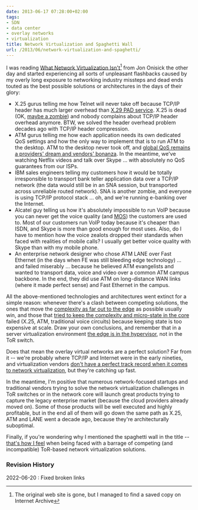 ```yaml
---
date: 2013-06-17 07:28:00+02:00
tags:
- SDN
- data center
- overlay networks
- virtualization
title: Network Virtualization and Spaghetti Wall
url: /2013/06/network-virtualization-and-spaghetti/
---
```

I was reading [What Network Virtualization Isn't](https://web.archive.org/web/20160319201758/http://www.definethecloud.net/what-network-virtualization-isnt/)[^IA] from Jon Onisick the other day and started experiencing all sorts of unpleasant flashbacks caused by my overly long exposure to networking industry missteps and dead ends touted as the best possible solutions or architectures in the days of their glory:
<!--more-->
[^IA]: The original web site is gone, but I managed to find a saved copy on Internet Archive

-   X.25 gurus telling me how Telnet will never take off because TCP/IP header has much larger overhead than [X.29 PAD service](http://en.wikipedia.org/wiki/Packet_Assembler/Disassembler). X.25 is dead (OK, [maybe a zombie](/2022/04/x25-still-alive/)) and nobody complains about TCP/IP header overhead anymore. BTW, we solved the header overhead problem decades ago with TCP/IP header compression.
-   ATM gurus telling me how each application needs its own dedicated QoS settings and how the only way to implement that is to run ATM to the desktop. ATM to the desktop never took off, and [global QoS remains a providers' dream and vendors' bonanza](https://www.potaroo.net/ispcol/2012-06/noqos.html). In the meantime, we've watching Netflix videos and talk over Skype ... with absolutely no QoS guarantees from our ISPs.
-   IBM sales engineers telling my customers how it would be totally irresponsible to transport bank teller application data over a TCP/IP network (the data would still be in an SNA session, but transported across unreliable routed network). SNA is another zombie, and everyone is using TCP/IP protocol stack \... oh, and we're running e-banking over the Internet.
-   Alcatel guy telling us how it's absolutely impossible to run VoIP because you can never get the voice quality (and [MOS](http://en.wikipedia.org/wiki/Mean_opinion_score)) the customers are used to. Most of our customers run VoIP today because it's cheaper than ISDN, and Skype is more than good enough for most uses. Also, do I have to mention how the voice zealots dropped their standards when faced with realities of mobile calls? I usually get better voice quality with Skype than with my mobile phone.
-   An enterprise network designer who chose ATM LANE over Fast Ethernet (in the days when FE was still bleeding edge technology) \... and failed miserably \... because he believed ATM evangelists and wanted to transport data, voice and video over a common ATM campus backbone. In the end, they did use ATM on long-distance WAN links (where it made perfect sense) and Fast Ethernet in the campus.

All the above-mentioned technologies and architectures went extinct for a simple reason: whenever there's a clash between competing solutions, the ones that move the [complexity as far out to the edge](/2011/05/complexity-belongs-to-network-edge/) as possible usually win, and those that [tried to keep the complexity and micro-state in the core](/2012/05/virtual-networks-skype-analogy/) failed (X.25, ATM, traditional voice circuits) because keeping state is too expensive at scale. Draw your own conclusions, and remember that in a server virtualization environment [the edge is in the hypervisor](/2011/12/decouple-virtual-networking-from/), not in the ToR switch.

Does that mean the overlay virtual networks are a perfect solution? Far from it -- we're probably where TCP/IP and Internet were in the early nineties, and virtualization vendors [don't have a perfect track record when it comes to network virtualization](/2011/12/vmware-vswitch-baseline-of-simplicity/), but they're catching up fast.

In the meantime, I'm positive that numerous network-focused startups and traditional vendors trying to solve the network virtualization challenges in ToR switches or in the network core will launch great products trying to capture the legacy enterprise market (because the cloud providers already moved on). Some of those products will be well executed and highly profitable, but in the end all of them will go down the same path as X.25, ATM and LANE went a decade ago, because they're architecturally suboptimal.

Finally, if you're wondering why I mentioned the spaghetti wall in the title -- [that's how I feel](http://archive.psg.com/051000.sigcomm-ivtf.pdf) when being faced with a barrage of competing (and incompatible) ToR-based network virtualization solutions.

### Revision History

2022-06-20
: Fixed broken links

